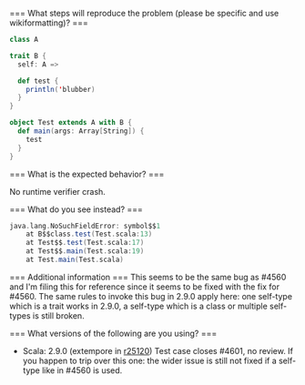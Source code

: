 === What steps will reproduce the problem (please be specific and use wikiformatting)? ===
```scala
class A

trait B {
  self: A =>

  def test {
    println('blubber)
  }
}

object Test extends A with B {
  def main(args: Array[String]) {
    test
  }
}
```


=== What is the expected behavior? ===

No runtime verifier crash.

=== What do you see instead? ===
```scala
java.lang.NoSuchFieldError: symbol$$1
	at B$$class.test(Test.scala:13)
	at Test$$.test(Test.scala:17)
	at Test$$.main(Test.scala:19)
	at Test.main(Test.scala)
```
=== Additional information ===
This seems to be the same bug as #4560 and I'm filing this for reference since it seems to be fixed with the fix for #4560. The same rules to invoke this bug in 2.9.0 apply here: one self-type which is a trait works in 2.9.0, a self-type which is a class or multiple self-types is still broken.

=== What versions of the following are you using? ===
  - Scala: 2.9.0
(extempore in [r25120](https://codereview.scala-lang.org/fisheye/changelog/scala-svn?cs=25120)) Test case closes #4601, no review.
If you happen to trip over this one: the wider issue is still not fixed if a self-type like in #4560 is used.
